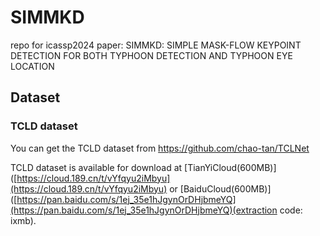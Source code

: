 # SIMMKD

repo for icassp2024 paper: SIMMKD: SIMPLE MASK-FLOW KEYPOINT DETECTION FOR BOTH TYPHOON DETECTION AND TYPHOON EYE LOCATION

## Dataset

### TCLD dataset

You can get the TCLD dataset from https://github.com/chao-tan/TCLNet

TCLD dataset is available for download at [TianYiCloud(600MB)]([https://cloud.189.cn/t/vYfqyu2iMbyu](https://cloud.189.cn/t/vYfqyu2iMbyu) or [BaiduCloud(600MB)]([https://pan.baidu.com/s/1ej_35e1hJgynOrDHjbmeYQ](https://pan.baidu.com/s/1ej_35e1hJgynOrDHjbmeYQ)(extraction code: ixmb).
